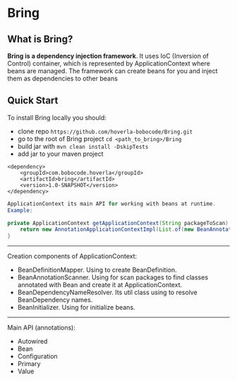 # Bring

## What is Bring?


**Bring is a dependency injection framework**.
It uses IoC (Inversion of Control) container, which is represented by ApplicationContext where beans are managed. The framework can create beans for you and inject them as dependencies to other beans

## Quick Start


To install Bring locally you should:

* clone repo ```https://github.com/hoverla-bobocode/Bring.git```
* go to the root of Bring project ```cd <path_to_bring>/Bring```
* build jar with ```mvn clean install -DskipTests```
* add jar to your maven project

```
<dependency>
    <groupId>com.bobocode.hoverla</groupId>
    <artifactId>bring</artifactId>
    <version>1.0-SNAPSHOT</version> 
</dependency>
```

```java
ApplicationContext its main API for working with beans at runtime.
Example:

private ApplicationContext getApplicationContext(String packageToScan) {
	return new AnnotationApplicationContextImpl(List.of(new BeanAnnotationScanner(new BeanDefinitionMapper(), packageToScan)), new BeanInitializer(new BeanDependencyNameResolver()));
}
```

---
Creation components of ApplicationContext:

* BeanDefinitionMapper. Using to create BeanDefinition.
* BeanAnnotationScanner. Using for scan packages to find classes annotated with Bean and create it at ApplicationContext.
* BeanDependencyNameResolver. Its util class using to resolve BeanDependency names.
* BeanInitializer. Using for initialize beans.
---
Main API (annotations):
* Autowired
* Bean
* Configuration
* Primary
* Value